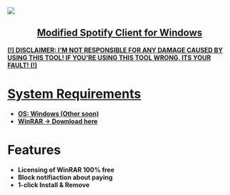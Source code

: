   <p algin="center">
  <a href="https://github.com/InvalidPandaa/winrar-licenser"><img src="https://upload.invalidpanda.dev/r/winrar-licenser.png" />
</p>
  
  <h2> <div align="center"><b> Modified Spotify Client for Windows </b></div> </h2>


**(!) DISCLAIMER: I'M NOT RESPONSIBLE FOR ANY DAMAGE CAUSED BY USING THIS TOOL! IF YOU'RE USING THIS TOOL WRONG, ITS YOUR FAULT! (!)** 

<h1>System Requirements</h1>

- <strong>OS: Windows (Other soon)</strong>
- <strong>WinRAR -> Download [here](https://winrar.de/downld.php)</strong>


<h1>Features</h1>

- <strong>Licensing of WinRAR 100% free</strong>
- <strong>Block notifiaction about paying</strong>
- <strong> 1-click Install & Remove


